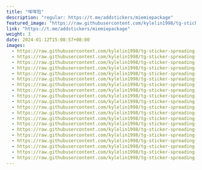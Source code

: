 ```yaml
---
title: "咩咩包"
description: "regular: https://t.me/addstickers/miemiepackage"
featured_image: "https://raw.githubusercontent.com/kylelin1998/tg-sticker-spreading-worldwide-images/main/img/1471b480-c832-444c-8c64-5a2c371c9b74.jpg"
link: "https://t.me/addstickers/miemiepackage"
weight: 3
date: 2024-01-12T15:08:57+08:00
images:
  - https://raw.githubusercontent.com/kylelin1998/tg-sticker-spreading-worldwide-images/main/img/1471b480-c832-444c-8c64-5a2c371c9b74.jpg
  - https://raw.githubusercontent.com/kylelin1998/tg-sticker-spreading-worldwide-images/main/img/431e2922-34d3-49d7-af2a-2271eeaef6cb.jpg
  - https://raw.githubusercontent.com/kylelin1998/tg-sticker-spreading-worldwide-images/main/img/4f960501-86f8-49e5-8d9c-ae0bf1200c24.jpg
  - https://raw.githubusercontent.com/kylelin1998/tg-sticker-spreading-worldwide-images/main/img/c328ceba-c438-4cf0-bf59-ec0103b10ae6.jpg
  - https://raw.githubusercontent.com/kylelin1998/tg-sticker-spreading-worldwide-images/main/img/bf90c9e5-1983-4312-8641-eeaf83f5f080.jpg
  - https://raw.githubusercontent.com/kylelin1998/tg-sticker-spreading-worldwide-images/main/img/db167b43-2755-4d02-aeaa-795689915c1f.jpg
  - https://raw.githubusercontent.com/kylelin1998/tg-sticker-spreading-worldwide-images/main/img/b6f4c0c0-ac91-4c53-9897-2c82f0c85248.jpg
  - https://raw.githubusercontent.com/kylelin1998/tg-sticker-spreading-worldwide-images/main/img/2b1a6002-7411-489e-ab4a-32736458946f.jpg
  - https://raw.githubusercontent.com/kylelin1998/tg-sticker-spreading-worldwide-images/main/img/723b5efe-3998-4dfa-a98c-19b3e34b69dc.jpg
  - https://raw.githubusercontent.com/kylelin1998/tg-sticker-spreading-worldwide-images/main/img/4c960e92-8390-427c-8b70-10911dd40813.jpg
  - https://raw.githubusercontent.com/kylelin1998/tg-sticker-spreading-worldwide-images/main/img/ae7e14ba-9a04-4afb-a2a7-6ecfc6188770.jpg
  - https://raw.githubusercontent.com/kylelin1998/tg-sticker-spreading-worldwide-images/main/img/11d9141b-dacc-4904-b007-43c438f786f3.jpg
  - https://raw.githubusercontent.com/kylelin1998/tg-sticker-spreading-worldwide-images/main/img/21d8e394-8c46-46f5-a432-3f2ad9274a8c.jpg
  - https://raw.githubusercontent.com/kylelin1998/tg-sticker-spreading-worldwide-images/main/img/a22e463e-56f4-43d2-b5cc-9ba97dcec006.jpg
  - https://raw.githubusercontent.com/kylelin1998/tg-sticker-spreading-worldwide-images/main/img/d2bd46a3-2745-4f6d-8876-b25bb9db4f3e.jpg
  - https://raw.githubusercontent.com/kylelin1998/tg-sticker-spreading-worldwide-images/main/img/17c33f65-5e45-4f36-bfbb-280c49f274d1.jpg
  - https://raw.githubusercontent.com/kylelin1998/tg-sticker-spreading-worldwide-images/main/img/621a0eba-40d3-4fe7-b79a-aaa885b8b4c9.jpg
  - https://raw.githubusercontent.com/kylelin1998/tg-sticker-spreading-worldwide-images/main/img/63e49d1a-58c9-4862-840c-41578732bc4a.jpg
  - https://raw.githubusercontent.com/kylelin1998/tg-sticker-spreading-worldwide-images/main/img/40573c0b-07f7-40ac-b98f-aa2b822d854a.jpg
  - https://raw.githubusercontent.com/kylelin1998/tg-sticker-spreading-worldwide-images/main/img/fcd6187b-d798-4269-a14e-11a166b79b10.jpg
---
```

